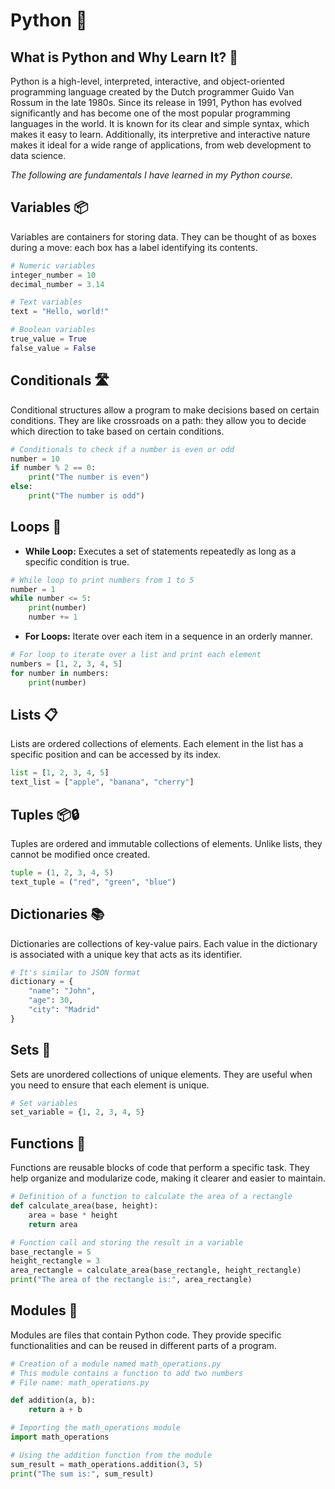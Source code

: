 # Python 🐍

## What is Python and Why Learn It? 🤔

Python is a high-level, interpreted, interactive, and object-oriented programming language created by the Dutch programmer Guido Van Rossum in the late 1980s. Since its release in 1991, Python has evolved significantly and has become one of the most popular programming languages in the world. It is known for its clear and simple syntax, which makes it easy to learn. Additionally, its interpretive and interactive nature makes it ideal for a wide range of applications, from web development to data science.

*The following are fundamentals I have learned in my Python course.*

## Variables 📦

Variables are containers for storing data. They can be thought of as boxes during a move: each box has a label identifying its contents.
```python
# Numeric variables
integer_number = 10
decimal_number = 3.14

# Text variables
text = "Hello, world!"

# Boolean variables
true_value = True
false_value = False
```

## Conditionals 🛣️

Conditional structures allow a program to make decisions based on certain conditions. They are like crossroads on a path: they allow you to decide which direction to take based on certain conditions.
```python
# Conditionals to check if a number is even or odd
number = 10
if number % 2 == 0:
    print("The number is even")
else:
    print("The number is odd")
```

## Loops 🔄

- **While Loop:** Executes a set of statements repeatedly as long as a specific condition is true.
```python
# While loop to print numbers from 1 to 5
number = 1
while number <= 5:
    print(number)
    number += 1
```
- **For Loops:** Iterate over each item in a sequence in an orderly manner.
```python
# For loop to iterate over a list and print each element
numbers = [1, 2, 3, 4, 5]
for number in numbers:
    print(number)
```

## Lists 📋

Lists are ordered collections of elements. Each element in the list has a specific position and can be accessed by its index.
```python
list = [1, 2, 3, 4, 5]
text_list = ["apple", "banana", "cherry"]
```

## Tuples 📦🔒

Tuples are ordered and immutable collections of elements. Unlike lists, they cannot be modified once created.
```python
tuple = (1, 2, 3, 4, 5)
text_tuple = ("red", "green", "blue")
```

## Dictionaries 📚

Dictionaries are collections of key-value pairs. Each value in the dictionary is associated with a unique key that acts as its identifier.
```python
# It's similar to JSON format
dictionary = {
    "name": "John", 
    "age": 30, 
    "city": "Madrid"
}
```

## Sets 🌟

Sets are unordered collections of unique elements. They are useful when you need to ensure that each element is unique.
```python
# Set variables
set_variable = {1, 2, 3, 4, 5}
```

## Functions 🎯

Functions are reusable blocks of code that perform a specific task. They help organize and modularize code, making it clearer and easier to maintain.
```python
# Definition of a function to calculate the area of a rectangle
def calculate_area(base, height):
    area = base * height
    return area

# Function call and storing the result in a variable
base_rectangle = 5
height_rectangle = 3
area_rectangle = calculate_area(base_rectangle, height_rectangle)
print("The area of the rectangle is:", area_rectangle)
```

## Modules 🧰

Modules are files that contain Python code. They provide specific functionalities and can be reused in different parts of a program.
```python
# Creation of a module named math_operations.py
# This module contains a function to add two numbers
# File name: math_operations.py

def addition(a, b):
    return a + b
```
```python
# Importing the math_operations module
import math_operations

# Using the addition function from the module
sum_result = math_operations.addition(3, 5)
print("The sum is:", sum_result)
```

